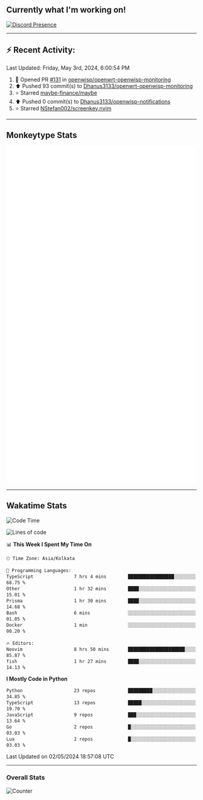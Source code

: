 ## Currently what I'm working on!
[![Discord Presence](https://lanyard.cnrad.dev/api/534981034400284712)](https://discord.com/users/534981034400284712)

---

## :zap: Recent Activity:
<!--RECENT_ACTIVITY:last_update-->
Last Updated: Friday, May 3rd, 2024, 6:00:54 PM
<!--RECENT_ACTIVITY:last_update_end-->
<!--RECENT_ACTIVITY:start-->
1. 💪 Opened PR [#131](https://github.com/openwisp/openwrt-openwisp-monitoring/pull/131) in [openwisp/openwrt-openwisp-monitoring](https://github.com/openwisp/openwrt-openwisp-monitoring)<br>
2. ⬆️ Pushed 93 commit(s) to [Dhanus3133/openwrt-openwisp-monitoring](https://github.com/Dhanus3133/openwrt-openwisp-monitoring)<br>
3. ⭐ Starred [maybe-finance/maybe](https://github.com/maybe-finance/maybe)<br>
4. ⬆️ Pushed 0 commit(s) to [Dhanus3133/openwisp-notifications](https://github.com/Dhanus3133/openwisp-notifications)<br>
5. ⭐ Starred [NStefan002/screenkey.nvim](https://github.com/NStefan002/screenkey.nvim)<br>
<!--RECENT_ACTIVITY:end-->

---

## Monkeytype Stats
<a href="https://monkeytype.com/profile/dhanus">
  <img src="https://raw.githubusercontent.com/Dhanus3133/Dhanus3133/monkeytype/monkeytype-lbpb.svg" alt="Monkeytype Profile" />
</a>

---

## Wakatime Stats
<!--START_SECTION:waka-->
![Code Time](http://img.shields.io/badge/Code%20Time-1%2C793%20hrs%2020%20mins-blue)

![Lines of code](https://img.shields.io/badge/From%20Hello%20World%20I%27ve%20Written-4.9%20million%20lines%20of%20code-blue)

📊 **This Week I Spent My Time On** 

```text
🕑︎ Time Zone: Asia/Kolkata

💬 Programming Languages: 
TypeScript               7 hrs 4 mins        █████████████████░░░░░░░░   68.75 % 
Other                    1 hr 32 mins        ████░░░░░░░░░░░░░░░░░░░░░   15.01 % 
Prisma                   1 hr 30 mins        ████░░░░░░░░░░░░░░░░░░░░░   14.68 % 
Bash                     6 mins              ░░░░░░░░░░░░░░░░░░░░░░░░░   01.05 % 
Docker                   1 min               ░░░░░░░░░░░░░░░░░░░░░░░░░   00.20 % 

🔥 Editors: 
Neovim                   8 hrs 50 mins       █████████████████████░░░░   85.87 % 
fish                     1 hr 27 mins        ████░░░░░░░░░░░░░░░░░░░░░   14.13 % 
```

**I Mostly Code in Python** 

```text
Python                   23 repos            █████████░░░░░░░░░░░░░░░░   34.85 % 
TypeScript               13 repos            █████░░░░░░░░░░░░░░░░░░░░   19.70 % 
JavaScript               9 repos             ███░░░░░░░░░░░░░░░░░░░░░░   13.64 % 
Go                       2 repos             █░░░░░░░░░░░░░░░░░░░░░░░░   03.03 % 
Lua                      2 repos             █░░░░░░░░░░░░░░░░░░░░░░░░   03.03 % 
```




 Last Updated on 02/05/2024 18:57:08 UTC
<!--END_SECTION:waka-->
---

### Overall Stats

<img src="https://moe-counter.glitch.me/get/@Dhanus3133?theme=asoul" alt="Counter" />
